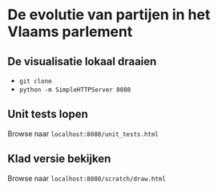 # De evolutie van partijen in het Vlaams parlement

## De visualisatie lokaal draaien

- `git clone`
- `python -m SimpleHTTPServer 8080`

## Unit tests lopen

Browse naar `localhost:8080/unit_tests.html`

## Klad versie bekijken

Browse naar `localhost:8080/scratch/draw.html`
